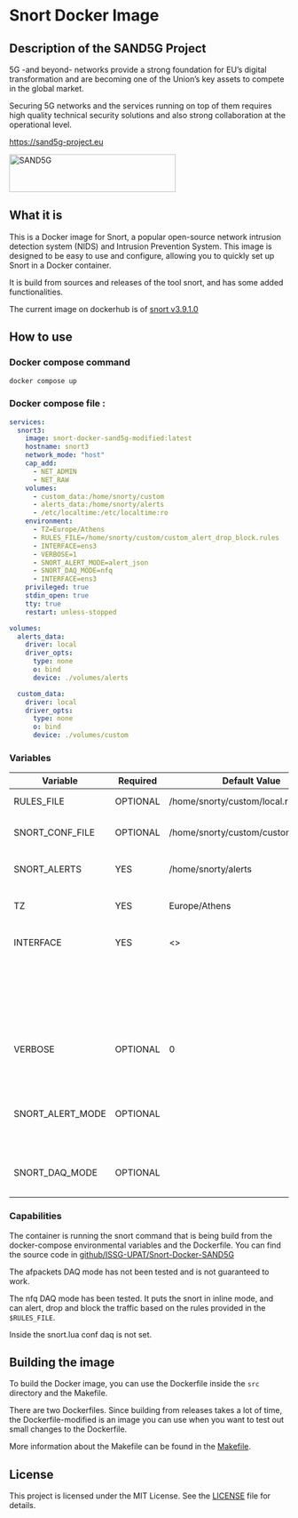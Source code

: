 # Snort Docker Image

## Description of the SAND5G Project

5G -and beyond- networks provide a strong foundation for EU’s digital transformation and are becoming one of the Union’s key assets to compete in the global market.

Securing 5G networks and the services running on top of them requires high quality technical security solutions and also strong collaboration at the operational level.

https://sand5g-project.eu

<img src="https://sand5g-project.eu/wp-content/uploads/2024/06/SAND5G-logo-600x137.png" alt="SAND5G" width="300" height="68">

## What it is

This is a Docker image for Snort, a popular open-source network intrusion detection system (NIDS) and Intrusion Prevention System. This image is designed to be easy to use and configure, allowing you to quickly set up Snort in a Docker container.

It is build from sources and releases of the tool snort, and has some added functionalities.

The current image on dockerhub is of [snort v3.9.1.0](https://github.com/snort3/snort3/tree/3.9.1.0)

## How to use

### Docker compose command

```bash
docker compose up
```

### Docker compose file :

```yaml
services:
  snort3:
    image: snort-docker-sand5g-modified:latest
    hostname: snort3
    network_mode: "host"
    cap_add:
      - NET_ADMIN
      - NET_RAW
    volumes:
      - custom_data:/home/snorty/custom
      - alerts_data:/home/snorty/alerts
      - /etc/localtime:/etc/localtime:ro
    environment:
      - TZ=Europe/Athens
      - RULES_FILE=/home/snorty/custom/custom_alert_drop_block.rules
      - INTERFACE=ens3
      - VERBOSE=1
      - SNORT_ALERT_MODE=alert_json
      - SNORT_DAQ_MODE=nfq
      - INTERFACE=ens3
    privileged: true
    stdin_open: true
    tty: true
    restart: unless-stopped

volumes:
  alerts_data:
    driver: local
    driver_opts:
      type: none
      o: bind
      device: ./volumes/alerts

  custom_data:
    driver: local
    driver_opts:
      type: none
      o: bind
      device: ./volumes/custom
```

### Variables

| Variable         | Required | Default Value                        | Description                                               |
| ---------------- | -------- | ------------------------------------ | --------------------------------------------------------- |
| RULES_FILE       | OPTIONAL | /home/snorty/custom/local.rules      | Which rule file to use                                    |
| SNORT_CONF_FILE  | OPTIONAL | /home/snorty/custom/custom_snort.lua | Which configuration file to use                           |
| SNORT_ALERTS     | YES      | /home/snorty/alerts                  | Which folder to use for alert output                      |
| TZ               | YES      | Europe/Athens                        | Used to have accurate timestamps                          |
| INTERFACE        | YES      | <>                                   | The interface to monitor.                                 |
|                  |          |                                      | Default is the first interface available in the system    |
| VERBOSE          | OPTIONAL | 0                                    | The verbosity level of the snort output. ( 0 or 1 )       |
| SNORT_ALERT_MODE | OPTIONAL |                                      | The format of Snort alerts (options come from snort tool) |
| SNORT_DAQ_MODE   | OPTIONAL |                                      | The Snort DAQ mode to use (nfq or afpackets)              |

### Capabilities

The container is running the snort command that is being build from the docker-compose environmental variables and the Dockerfile.
You can find the source code in [github/ISSG-UPAT/Snort-Docker-SAND5G](https://github.com/ISSG-UPAT/Snort-Docker-SAND5G)

The afpackets DAQ mode has not been tested and is not guaranteed to work.

The nfq DAQ mode has been tested. It puts the snort in inline mode, and can alert, drop and block the traffic based on the rules provided in the `$RULES_FILE`.

Inside the snort.lua conf daq is not set.

## Building the image

To build the Docker image, you can use the Dockerfile inside the `src` directory and the Makefile.

There are two Dockerfiles. Since building from releases takes a lot of time, the Dockerfile-modified is an image you can use when you want to test out small changes to the Dockerfile.

More information about the Makefile can be found in the [Makefile](https://github.com/ISSG-UPAT/Snort-Docker-SAND5G/blob/main/docs/makefile.md).

## License

This project is licensed under the MIT License. See the [LICENSE](https://github.com/ISSG-UPAT/Snort-Docker-SAND5G/blob/main/LICENSE) file for details.
